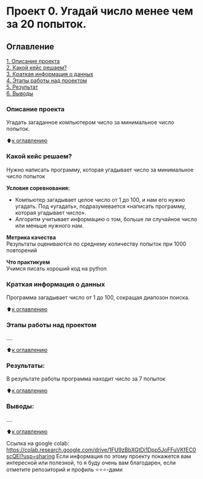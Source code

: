 # Проект 0. Угадай число менее чем за 20 попыток.

## Оглавление  
[1. Описание проекта](https://github.com/Lastochka-kwi/sf_data_sciences/blob/main/project_0.1/README.md#Описание-проекта)  
[2. Какой кейс решаем?](https://github.com/Lastochka-kwi/sf_data_sciences/blob/main/project_0.1/README.md#Какой-кейс-решаем)  
[3. Краткая информация о данных](https://github.com/Lastochka-kwi/sf_data_sciences/blob/main/project_0.1/README.md#Краткая-информация-о-данных)  
[4. Этапы работы над проектом](https://github.com/Lastochka-kwi/sf_data_sciences/blob/main/project_0.1/README.md#Этапы-работы-над-проектом)  
[5. Результат](https://github.com/Lastochka-kwi/sf_data_sciences/blob/main/project_0.1/README.md#Результаты)    
[6. Выводы](https://github.com/Lastochka-kwi/sf_data_sciences/blob/main/project_0.1/README.md#Выводы) 

### Описание проекта    
Угадать загаданное компьютером число за минимальное число попыток.

:arrow_up:[к оглавлению](https://github.com/Lastochka-kwi/sf_data_sciences/blob/main/project_0.1/README.md#Оглавление)


### Какой кейс решаем?    
Нужно написать программу, которая угадывает число за минимальное число попыток

**Условия соревнования:**  
- Компьютер загадывает целое число от 1 до 100, и нам его нужно угадать. Под «угадать», подразумевается «написать программу, которая угадывает число».
- Алгоритм учитывает информацию о том, больше ли случайное число или меньше нужного нам.

**Метрика качества**     
Результаты оцениваются по среднему количеству попыток при 1000 повторений

**Что практикуем**     
Учимся писать хороший код на python


### Краткая информация о данных
Программа загадывает число от 1 до 100, сокращая диапозон поиска.
  
:arrow_up:[к оглавлению](https://github.com/Lastochka-kwi/sf_data_sciences/blob/main/project_0.1/README.md#Оглавление)


### Этапы работы над проектом  
....

:arrow_up:[к оглавлению](https://github.com/Lastochka-kwi/sf_data_sciences/blob/main/project_0.1/README.md#Оглавление)


### Результаты:  
В результате работы программа находит число за 7 попыток

:arrow_up:[к оглавлению](https://github.com/Lastochka-kwi/sf_data_sciences/blob/main/project_0.1/README.md#Оглавление)


### Выводы:  
....

:arrow_up:[к оглавлению](https://github.com/Lastochka-kwi/sf_data_sciences/blob/main/project_0.1/README.md#Оглавление)

Ссылка на google colab: https://colab.research.google.com/drive/1FU9zBbXGtDi1Dpp5JoFFuVKfEC0scQEl?usp=sharing
Если информация по этому проекту покажется вам интересной или полезной, то я буду очень вам благодарен, если отметите репозиторий и профиль ⭐️⭐️⭐️-дами